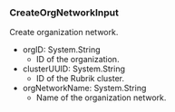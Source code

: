 ### CreateOrgNetworkInput
Create organization network.

- orgID: System.String
  - ID of the organization.
- clusterUUID: System.String
  - ID of the Rubrik cluster.
- orgNetworkName: System.String
  - Name of the organization network.
